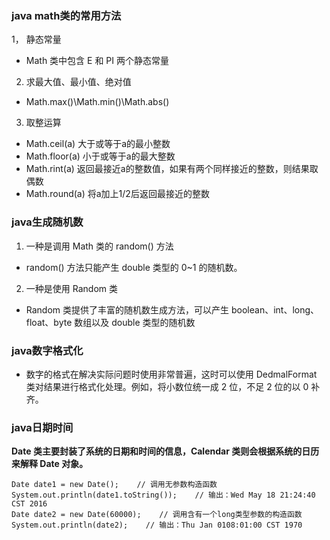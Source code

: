 ### java math类的常用方法
1， 静态常量
- Math 类中包含 E 和 PI 两个静态常量
2. 求最大值、最小值、绝对值
- Math.max()\Math.min()\Math.abs()
3. 取整运算
- Math.ceil(a) 大于或等于a的最小整数
- Math.floor(a) 小于或等于a的最大整数
- Math.rint(a) 返回最接近a的整数值，如果有两个同样接近的整数，则结果取偶数
- Math.round(a) 将a加上1/2后返回最接近的整数
### java生成随机数
1. 一种是调用 Math 类的 random() 方法
- random() 方法只能产生 double 类型的 0~1 的随机数。
2. 一种是使用 Random 类
- Random 类提供了丰富的随机数生成方法，可以产生 boolean、int、long、float、byte 数组以及 double 类型的随机数
### java数字格式化
- 数字的格式在解决实际问题时使用非常普遍，这时可以使用 DedmalFormat 类对结果进行格式化处理。例如，将小数位统一成 2 位，不足 2 位的以 0 补齐。
### java日期时间
**Date 类主要封装了系统的日期和时间的信息，Calendar 类则会根据系统的日历来解释 Date 对象。**
```
Date date1 = new Date();    // 调用无参数构造函数
System.out.println(date1.toString());    // 输出：Wed May 18 21:24:40 CST 2016
Date date2 = new Date(60000);    // 调用含有一个long类型参数的构造函数
System.out.println(date2);    // 输出：Thu Jan 0108:01:00 CST 1970
```
